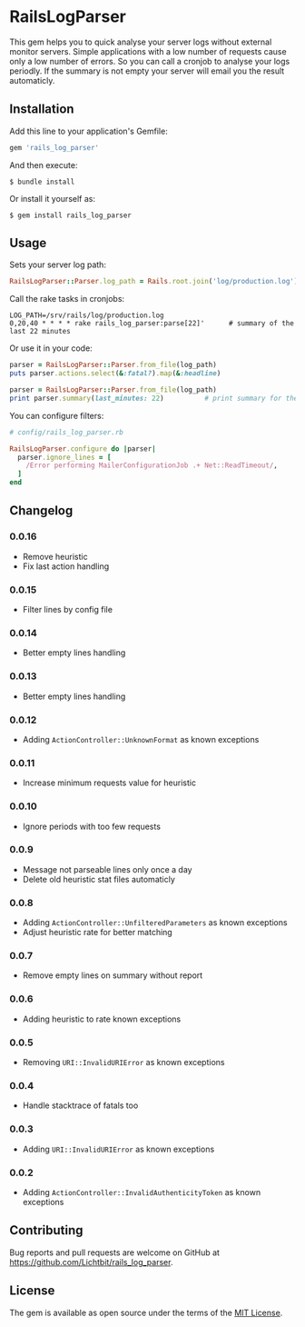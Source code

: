 # RailsLogParser

This gem helps you to quick analyse your server logs without external monitor servers. Simple applications with a low number of requests cause only a low number of errors. So you can call a cronjob to analyse your logs periodly. If the summary is not empty your server will email you the result automaticly.

## Installation

Add this line to your application's Gemfile:

```ruby
gem 'rails_log_parser'
```

And then execute:

    $ bundle install

Or install it yourself as:

    $ gem install rails_log_parser

## Usage

Sets your server log path:

```ruby
RailsLogParser::Parser.log_path = Rails.root.join('log/production.log')
```

Call the rake tasks in cronjobs:

```
LOG_PATH=/srv/rails/log/production.log
0,20,40 * * * * rake rails_log_parser:parse[22]'      # summary of the last 22 minutes
```

Or use it in your code:

```ruby
parser = RailsLogParser::Parser.from_file(log_path)
puts parser.actions.select(&:fatal?).map(&:headline)
```

```ruby
parser = RailsLogParser::Parser.from_file(log_path)
print parser.summary(last_minutes: 22)          # print summary for the last 22 minutes
```

You can configure filters:

```ruby
# config/rails_log_parser.rb

RailsLogParser.configure do |parser|
  parser.ignore_lines = [
    /Error performing MailerConfigurationJob .+ Net::ReadTimeout/,
  ]
end
```


## Changelog

### 0.0.16

* Remove heuristic
* Fix last action handling

### 0.0.15

* Filter lines by config file

### 0.0.14

* Better empty lines handling

### 0.0.13

* Better empty lines handling

### 0.0.12

* Adding `ActionController::UnknownFormat` as known exceptions

### 0.0.11

* Increase minimum requests value for heuristic

### 0.0.10

* Ignore periods with too few requests

### 0.0.9

* Message not parseable lines only once a day
* Delete old heuristic stat files automaticly

### 0.0.8

* Adding `ActionController::UnfilteredParameters` as known exceptions
* Adjust heuristic rate for better matching

### 0.0.7

* Remove empty lines on summary without report

### 0.0.6

* Adding heuristic to rate known exceptions

### 0.0.5

* Removing `URI::InvalidURIError` as known exceptions

### 0.0.4

* Handle stacktrace of fatals too

### 0.0.3

* Adding `URI::InvalidURIError` as known exceptions

### 0.0.2

* Adding `ActionController::InvalidAuthenticityToken` as known exceptions

## Contributing

Bug reports and pull requests are welcome on GitHub at https://github.com/Lichtbit/rails_log_parser.


## License

The gem is available as open source under the terms of the [MIT License](https://opensource.org/licenses/MIT).
